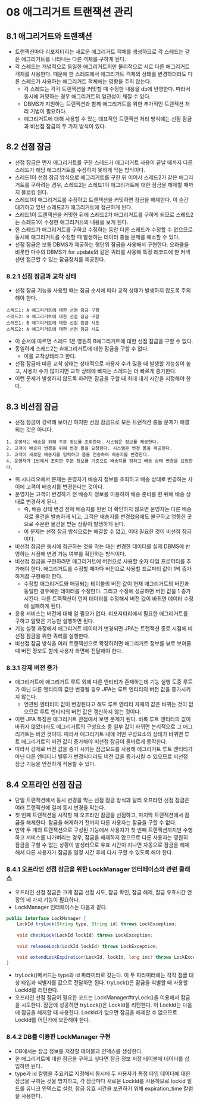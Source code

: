 # 08 애그리거트 트랜잭션 관리

## 8.1 애그리거트와 트랜잭션

- 트랜잭션마다 리포지터리는 새로운 애그리거트 객체를 생성하므로 각 스레드는 같은 애그리거트를 나타내는 다른 객체를 구하게 된다.
- 각 스레드는 개념적으로 동일한 애그리거트지만 물리적으로 서로 다른 애그리거트 객체를 사용한다. 때문에 한 스레드에서 애그리거트 객체의 상태를 변경하더라도 다른 스레드가 사용하는 애그리거트 객체에는 영향을 주지 않는다.
    - 각 스레드는 각각 트랜잭션을 커밋할 때 수정한 내용을 db에 반영한다. 따라서 동시에 커밋하는 경우 애그리거트의 일관성이 깨질 수 있다.
    - DBMS가 지원하는 트랜잭션과 함께 애그리거트를 위한 추가적인 트랜잭션 처리 기법이 필요하다.
    - 애그리거트에 대해 사용할 수 있는 대표적인 트랜잭션 처리 방식에는 선점 잠금과 비선점 잠금의 두 가지 방식이 있다.

## 8.2 선점 잠금

- 선점 잠금은 먼저 애그리거트를 구한 스레드가 애그리거트 사용이 끝날 때까지 다른 스레드가 해당 애그리거트를 수정하지 못하게 막는 방식이다.
- 스레드1이 선점 잠금 방식으로 애그리거트를 구한 뒤 이어서 스레드2가 같은 애그리거트를 구하려는 경우, 스레드2는 스레드1이 애그리거트에 대한 잠금을 해제할 때까지 블로킹 된다.
- 스레드1이 애그리거트를 수정하고 트랜잭션을 커밋하면 잠금을 해제한다. 이 순간 대기하고 있던 스레드2가 애그리거트에 접근하게 된다.
- 스레드1이 트랜잭션을 커밋한 뒤에 스레드2가 애그리거트를 구하게 되므로 스레드2는 스레드1이 수정한 애그리거트의 내용을 보게 된다.
- 한 스레드가 애그리거트를 구하고 수정하는 동안 다른 스레드가 수정할 수 없으므로 동시에 애그리거트를 수정할 때 발생하는 데이터 충돌 문제를 해소할 수 있다.
- 선점 잠금은 보통 DBMS가 제공하는 행단위 잠금을 사용해서 구현한다. 오라클을 비롯한 다수의 DBMS가 for update와 같은 쿼리를 사용해 특정 레코드에 한 커넥션만 접근할 수 있는 잠금장치를 제공한다.

### 8.2.1 선점 잠금과 교착 상태

- 선점 잠금 기능을 사용할 때는 잠금 순서에 따라 교착 상태가 발생하지 않도록 주의해야 한다.

```
스레드1: A 애그리거트에 대한 선점 잠금 구함
스레드2: B 애그리거트에 대한 선점 잠금 구함
스레드1: B 애그리거트에 대한 선점 잠금 시도
스레드2: A 애그리거트에 대한 선점 잠금 시도
```

- 이 순서에 따르면 스레드 1은 영원히 B애그리거트에 대한 선점 잠금을 구할 수 없다.
- 동일하게 스레드2는 A애그리거트에 대한 잠금을 구할 수 없다.
    - 이를 교착상태라고 한다.
- 선점 잠금에 따른 교착 상태는 상대적으로 사용자 수가 많을 때 발생할 가능성이 높고, 사용자 수가 많아지면 교착 상태에 빠지는 스레드는 더 빠르게 증가한다.
- 이런 문제가 발생하지 않도록 하려면 잠금을 구할 때 최대 대기 시간을 지정해야 한다.

## 8.3 비선점 잠금

- 선점 잠금이 강력해 보이긴 하지만 선점 잠금으로 모든 트랜잭션 충돌 문제가 해결되는 것은 아니다.

```
1. 운영자는 배송을 위해 주문 정보를 조회한다. 시스템은 정보를 제공한다.
2. 고객이 배송지 변경을 위해 변경 폼을 요청한다. 시스템은 변경 폼을 제공한다.
3. 고객이 새로운 배송지를 입력하고 폼을 전송하여 배송지를 변경한다.
4. 운영자가 1번에서 조회한 주문 정보를 기준으로 배송지를 정하고 배송 상태 변경을 요청한다.
```

- 위 시나리오에서 문제는 운영자가 배송지 정보를 조회하고 배송 상태로 변경하는 사이에 고객이 배송지를 변경한다는 것이다.
- 운영자는 고객이 변경하기 전 배송지 정보를 이용하여 배송 준비를 한 뒤에 배송 상태로 변경하게 된다.
    - 즉, 배송 상태 변경 전에 배송지를 한번 더 확인하지 않으면 운영자는 다른 배송지로 물건을 발송하게 되고, 고객은 배송지를 변경했음에도 불구하고 엉뚱한 곳으로 주문한 물건을 받는 상황이 발생하게 된다.
    - 이 문제는 선점 잠금 방식으로는 해결할 수 없고, 이때 필요한 것이 비선점 잠금이다.
- 비선점 잠금은 동시에 접근하는 것을 막는 대신 변경한 데이터를 실제 DBMS에 반영하는 시점에 변경 가능 여부를 확인하는 방식이다.
- 비선점 잠금을 구현하려면 애그리거트에 버전으로 사용할 숫자 타입 프로퍼티를 추가해야 한다. 애그리거트를 수정할 때마다 버전으로 사용할 프로퍼티 값이 1씩 증가하게끔 구현해야 한다.
    - 수정할 애그리거트와 매핑되는 테이블의 버전 값이 현재 애그리거트의 버전과 동일한 경우에만 데이터를 수정한다. 그리고 수정에 성공하면 버전 값을 1 증가시킨다. 다른 트랙잭션이 먼저 데이터를 수정해서 버전 값이 바뀌면 데이터 수정에 실패하게 된다.
- 응용 서비스는 버전에 대해 알 필요가 없다. 리포지터리에서 필요한 애그리거트를 구하고 알맞은 기능만 실행하면 된다.
- 기능 실행 과정에서 애그리거트 데이터가 변경되면 JPA는 트랜잭션 종료 시점에 비선점 잠금을 위한 쿼리를 실행한다.
- 비선점 잠금 방식을 여러 트랜잭션으로 확장하려면 애그리거트 정보를 뷰로 보여줄 때 버전 정보도 함께 사용자 화면에 전달해야 한다.

### 8.3.1 강제 버전 증가

- 애그리거트에 애그리거트 루트 외에 다른 엔티티가 존재하는데 기능 실행 도중 루트가 아닌 다른 엔티티의 값만 변경될 경우 JPA는 루트 엔티티의 버전 값을 증가시키지 않는다.
    - 연관된 엔티티의 값이 변경된다고 해도 루트 엔티티 자체의 값은 바뀌는 것이 없으므로 루트 엔티티의 버전 값은 갱신하지 않는 것이다.
- 이런 JPA 특징은 애그리거트 관점에서 보면 문제가 된다. 비록 루트 엔티티의 값이 바뀌지 않았더라도 애그리거트의 구성요소 중 일부 값이 바뀌면 논리적으로 그 애그리거트는 바뀐 것이다. 따라서 애그리거트 내에 어떤 구성요소의 상태가 바뀌면 루트 애그리거트의 버전 값이 증가해야 비선점 잠금이 올바르게 동작한다.
- 따라서 강제로 버전 값을 증가 시키는 잠금모드를 사용해 애그리거트 루트 엔티티가 아닌 다른 엔티티나 밸류가 변경되더라도 버전 값을 증가시킬 수 있으므로 비선점 잠금 기능을 안전하게 적용할 수 있다.

## 8.4 오프라인 선점 잠금

- 단일 트랜잭션에서 동시 변경을 막는 선점 잠금 방식과 달리 오프라인 선점 잠금은 여러 트랜잭션에 걸쳐 동시 변경을 막는다.
- 첫 번째 트랜잭션을 시작할 때 오프라인 잠금을 선점하고, 마지막 트랜잭션에서 잠금을 해체한다. 잠금을 해제하기 전까지 다른 사용자는 잠금을 구할 수 없다.
- 만약 두 개의 트랜잭션으로 구성된 기능에서 사용자가 첫 번째 트랜잭션까지만 수행하고 서비스를 나가버리는 경우, 잠금을 해제하지 않으므로 다른 사용자는 영원히 잠금을 구할 수 없는 상황이 발생라므로 유효 시간이 지나면 자동으로 잠금을 해제해서 다른 사용자가 잠금을 일정 시간 후에 다시 구할 수 있도록 해야 한다.

### 8.4.1 오프라인 선점 잠금을 위한 LockManager 인터페이스와 관련 클래스

- 오프라인 선점 잠금은 크게 잠금 선점 시도, 잠금 확인, 잠금 해제, 잠금 유효시간 연장의 네 가지 기능이 필요하다.
- LockManager 인터페이스는 다음과 같다.

```java
public interface LockManager {
	LockId tryLock(String type, String id) throws LockException;
	
	void checkLock(LockId lockId) throws LockException;
	
	void releaseLock(LockId lockId) throws LockException;
	
	void extendLockExpiration(LockId, lockId, long inc) throws LockException;	
}
```

- tryLock()메서드는 type와 id 파라미터로 갖는다. 이 두 파라미터에는 각각 잠글 대상 타입과 식별자를 값으로 전달하면 된다. tryLock()은 잠금을 식별할 때 사용할 LockId를 리턴한다.
- 오프라인 선점 잠금이 필요한 코드는 LockManager#tryLock()을 이용해서 잠금을 시도한다. 잠금에 성공하면 tryLock()은 LockId를 리턴한다. 이 LockId는 다음에 잠금을 해제할 때 사용한다. LockId가 없으면 잠금을 해제할 수 없으므로 LockId를 어딘가에 보관해야 한다.

### 8.4.2 DB를 이용한 LockManager 구현

- DB에서는 잠금 정보를 저장할 테이블과 인덱스를 생성한다.
- 한 애그리거트에 대한 잠금을 구하고 싶다면 잠금 정보 저장 테이블에 데이터를 삽입하면 된다.
- type과 id 칼럼을 주요키로 지정해서 동시에 두 사용자가 특정 타입 데이터에 대한 잠금을 구하는 것을 방지하고, 각 잠금마다 새로운 LockId를 사용하므로 lockid 필드를 유니크 인덱스로 설정, 잠금 유효 시간을 보관하기 위해 expiration_time 칼럼을 사용한다.